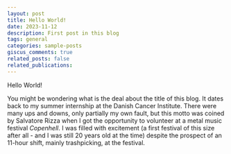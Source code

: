 ```yaml
---
layout: post
title: Hello World!
date: 2023-11-12
description: First post in this blog
tags: general
categories: sample-posts
giscus_comments: true
related_posts: false
related_publications:
---
```

Hello World!

You might be wondering what is the deal about the title of this blog. It dates back to my summer internship at the Danish Cancer Institute. There were many ups and downs, only partially my own fault, but this motto was coined by Salvatore Rizza when I got the opportunity to volunteer at a metal music festival *Copenhell*. I was filled with excitement (a first festival of this size after all - and I was still 20 years old at the time) despite the prospect of an 11-hour shift, mainly trashpicking, at the festival.
